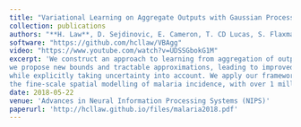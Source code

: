 ```yaml
---
title: "Variational Learning on Aggregate Outputs with Gaussian Processes"
collection: publications
authors: "**H. Law**, D. Sejdinovic, E. Cameron, T. CD Lucas, S. Flaxman, K. Battle, K. Fukumizu"
software: "https://github.com/hcllaw/VBAgg"
video: "https://www.youtube.com/watch?v=UDSSGbokG1M"
excerpt: 'We construct an approach to learning from aggregation of outputs based on variational learning with Gaussian processes. In particular, 
we propose new bounds and tractable approximations, leading to improved prediction accuracy and scalability to large datasets, 
while explicitly taking uncertainty into account. We apply our framework to a challenging and important problem, 
the fine-scale spatial modelling of malaria incidence, with over 1 million observations.'
date: 2018-05-22
venue: 'Advances in Neural Information Processing Systems (NIPS)'
paperurl: 'http://hcllaw.github.io/files/malaria2018.pdf'
---
```

